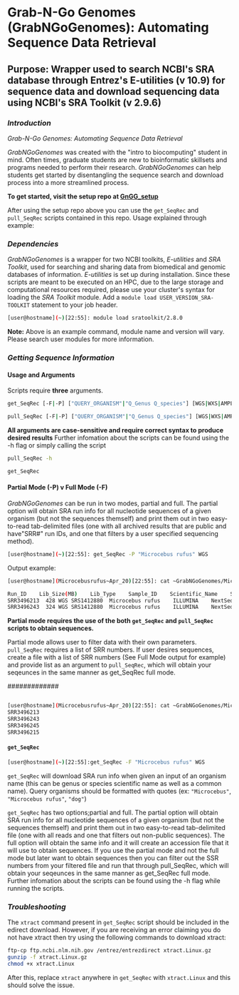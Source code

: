 # Grab-N-Go Genomes (GrabNGoGenomes): Automating Sequence Data Retrieval

## Purpose: Wrapper used to search NCBI's SRA database through Entrez's E-utilities (v 10.9) for sequence data and download sequencing data using NCBI's SRA Toolkit (v 2.9.6) 

### _Introduction_
_Grab-N-Go Genomes: Automating Sequence Data Retrieval_ 

_GrabNGoGenomes_ was created with the "intro to biocomputing" student in mind. Often times, graduate students are new to bioinformatic skillsets and programs needed to perform their research. _GrabNGoGenomes_ can help students get started by disentangling the sequence search and download process into a more streamlined process. 

__To get started, visit the setup repo at [GnGG_setup](https://github.com/adc0032/GnGG_setup/blob/master/README.md)__

After using the setup repo above you can use the `get_SeqRec` and `pull_SeqRec` scripts contained in this repo. 
Usage explained through example:

### _Dependencies_

_GrabNGoGenomes_ is a wrapper for two NCBI toolkits, _E-utilities_ and _SRA Toolkit_, used for searching and sharing data from biomedical and genomic databases of information. _E-utilities_ is set up during installation. Since these scripts are meant to be executed on an HPC, due to the large storage and computational resources required, please use your cluster's syntax for loading the _SRA Toolkit_ module. Add a `module load USER_VERSION_SRA-TOOLKIT` statement to your job header.

```bash
[user@hostname](~)[22:55]: module load sratoolkit/2.8.0
```
**Note:** Above is an example command, module name and version will vary. Please search user modules for more information.


### _Getting Sequence Information_
#### Usage and Arguments

Scripts require **three** arguments. 

```bash
get_SeqRec [-F|-P] ["QUERY_ORGANISM"|"Q_Genus Q_species"] [WGS|WXS|AMPLICON|RNA-Seq|RAD-Seq|ChIP-Seq|Hi-C]
```
```bash
pull_SeqRec [-F|-P] ["QUERY_ORGANISM"|"Q_Genus Q_species"] [WGS|WXS|AMPLICON|RNA-Seq|RAD-Seq|ChIP-Seq|Hi-C]
```

**All arguments are case-sensitive and require correct syntax to produce desired results**
Further infomation about the scripts can be found using the -h flag or simply calling the script

```bash
pull_SeqRec -h
```
```bash
get_SeqRec
```

#### Partial Mode (-P) v Full Mode (-F)
_GrabNGoGenomes_ can be run in two modes, partial and full. The partial option will obtain SRA run info for all nucleotide sequences of a given organism (but not the sequences themself) and print them out in two easy-to-read tab-delimited files (one with all archived results that are public and have"SRR#" run IDs, and one that filters by a user specified sequencing method).

```bash
[user@hostname](~)[22:55]: get_SeqRec -P "Microcebus rufus" WGS
```

Output example:

```bash
[user@hostname](Microcebusrufus~Apr_20)[22:55]: cat ~GrabNGoGenomes/Microcebusrufus~Apr_20/Microcebusrufus~full_SRA_info_Apr_20.txt

Run_ID    Lib_Size(MB)    Lib_Type    Sample_ID    Scientific_Name    Sequencing_Platform    Model    Consent        Apr_20
SRR3496213	428	WGS	SRS1412880	Microcebus rufus	ILLUMINA	NextSeq 500	public
SRR3496243	324	WGS	SRS1412880	Microcebus rufus	ILLUMINA	NextSeq 500	public
```

**Partial mode requires the use of the both `get_SeqRec` and `pull_SeqRec` scripts to obtain sequences.** 

Partial mode allows user to filter data with their own parameters. `pull_SeqRec` requires a list of SRR numbers. If user desires sequences, create a file with a list of SRR numbers (See Full Mode output for example) and provide list as an argument to `pull_SeqRec`, which will obtain your seqeunces in the same manner as get_SeqRec full mode.

#############
```bash

```

```bash
[user@hostname](Microcebusrufus~Apr_20)[22:55]: cat ~GrabNGoGenomes/Microcebusrufus~Apr_20/Microcebusrufus~run_accession_Apr_20.txt
SRR3496213
SRR3496243
SRR3496245
SRR3496215

```

####  `get_SeqRec`



```bash
[user@hostname](~)[22:55]:get_SeqRec -F "Microcebus rufus" WGS
```

`get_SeqRec` will download SRA run info when given an input of an organism name (this can be genus or species scientific name as well as a common name). Query organisms should be formatted with quotes (ex: `"Microcebus"`, `"Microcebus rufus"`, `"dog"`)

`get_SeqRec` has two options;partial and full. The partial option will obtain SRA run info for all nucleotide sequences of a given organism (but not the sequences themself) and print them out in two easy-to-read tab-delimited file (one with all reads and one that filters out non-public sequences). The full option will obtain the same info and it will create an accession file that it will use to obtain sequences. If you use the partial mode and not the full mode but later want to obtain sequences then you can filter out the SSR numbers from your filtered file and run that through pull_SeqRec, which will obtain your seqeunces in the same manner as get_SeqRec full mode. Further infomation about the scripts can be found using the -h flag while running the scripts.

### _Troubleshooting_
The `xtract` command present in `get_SeqRec` script should be included in the edirect download. However, if you are receiving an error claiming you do not have xtract then try using the following commands to download xtract:

``` bash
ftp-cp ftp.ncbi.nlm.nih.gov /entrez/entrezdirect xtract.Linux.gz
gunzip -f xtract.Linux.gz
chmod +x xtract.Linux
```
After this, replace `xtract` anywhere in `get_SeqRec` with `xtract.Linux` and this should solve the issue.
